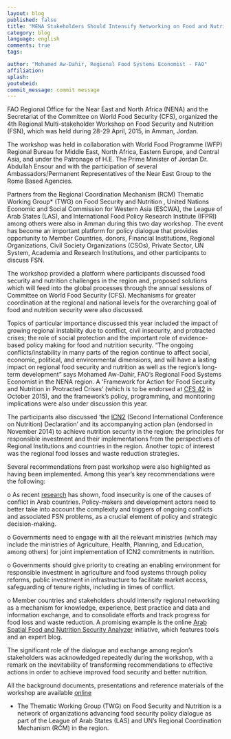 ```yaml
---
layout: blog
published: false
title: "MENA Stakeholders Should Intensify Networking on Food and Nutrition Security - Especially in Times of Crises"
category: blog
language: english
comments: true
tags: 

author: "Mohamed Aw-Dahir, Regional Food Systems Economist - FAO"
affiliation: 
splash: 
youtubeid: 
commit_message: commit message
---
```

FAO Regional Office for the Near East and North Africa (NENA) and the Secretariat of the Committee on World Food Security (CFS), organized the 4th Regional Multi-stakeholder Workshop on Food Security and Nutrition (FSN), which was held during 28-29 April, 2015, in Amman, Jordan. 
<!-- more -->

The workshop was held in collaboration with World Food Programme (WFP) Regional Bureau for Middle East, North Africa, Eastern Europe, and Central Asia, and under the Patronage of H.E. The Prime Minister of Jordan Dr. Abdullah Ensour and with the participation of several Ambassadors/Permanent Representatives of the Near East Group to the Rome Based Agencies.

Partners from the Regional Coordination Mechanism (RCM) Thematic Working Group* (TWG) on Food Security and Nutrition , United Nations Economic and Social Commission for Western Asia (ESCWA), the League of Arab States (LAS), and International Food Policy Research Institute (IFPRI) among others were also in Amman during this two day workshop. The event has become an important platform for policy dialogue that provides opportunity to Member Countries, donors, Financial Institutions, Regional Organizations, Civil Society Organizations (CSOs), Private Sector, UN System, Academia and Research Institutions, and other participants to discuss FSN.

The workshop provided a platform where participants discussed food security and nutrition challenges in the region and, proposed solutions which will feed into the global processes through the annual sessions of Committee on World Food Security (CFS). Mechanisms for greater coordination at the regional and national levels for the overarching goal of food and nutrition security were also discussed.

Topics of particular importance discussed this year included the impact of growing regional instability due to conflict, civil insecurity, and protracted crises; the role of social protection and the important role of evidence-based policy making for food and nutrition security. “The ongoing conflicts/instability in many parts of the region continue to affect social, economic, political, and environmental dimensions, and will have a lasting impact on regional food security and nutrition as well as the region’s long-term development” says Mohamed Aw-Dahir, FAO’s Regional Food Systems Economist in the NENA region. A ‘Framework for Action for Food Security and Nutrition in Protracted Crises’ (which is to be endorsed at [CFS 42](http://www.fao.org/cfs/cfs-home/cfs42/en/) in October 2015), and the framework’s policy, programming, and monitoring implications were also under discussion this year.

The participants also discussed ‘the [ICN2](http://www.fao.org/about/meetings/icn2/en/) (Second International Conference on Nutrition) Declaration’ and its accompanying action plan (endorsed in November 2014) to achieve nutrition security in the region; the principles for responsible investment and their implementations from the perspectives of Regional Institutions and countries in the region. Another topic of interest was the regional food losses and waste reduction strategies.

Several recommendations from past workshop were also highlighted as having been implemented. Among this year’s key recommendations were the following:

o	As recent [research](http://www.arabspatial.org/blog/blog/2014/12/19/your-filename/) has shown, food insecurity is one of the causes of conflict in Arab countries. Policy-makers and development actors need to better take into account the complexity and triggers of ongoing conflicts and associated FSN problems, as a crucial element of policy and strategic decision-making. 

o	Governments need to engage with all the relevant ministries (which may include the ministries of Agriculture, Health, Planning, and Education, among others) for joint implementation of ICN2 commitments in nutrition.

o	Governments should give priority to creating an enabling environment for responsible investment in agriculture and food systems through policy reforms, public investment in infrastructure to facilitate market access, safeguarding of tenure rights, including in times of conflict.

o	Member countries and stakeholders should intensify regional networking as a mechanism for knowledge, experience, best practice and data and information exchange, and to consolidate efforts and track progress for food loss and waste reduction. A promising example is the online [Arab Spatial Food and Nutrition Security Analyzer](http://www.arabspatial.org/) initiative, which features tools and an expert blog.

The significant role of the dialogue and exchange among region’s stakeholders was acknowledged repeatedly during the workshop, with a remark on the inevitability of transforming recommendations to effective actions in order to achieve improved food security and better nutrition.


All the background documents, presentations and reference materials of the workshop are available [online](http://www.fao.org/cfs/cfs-home/cfsevents/cfsne2015/en/) 



* The Thematic Working Group (TWG) on Food Security and Nutrition is a network of organizations advancing food security policy dialogue as part of the League of Arab States (LAS) and UN’s Regional Coordination Mechanism (RCM) in the region.